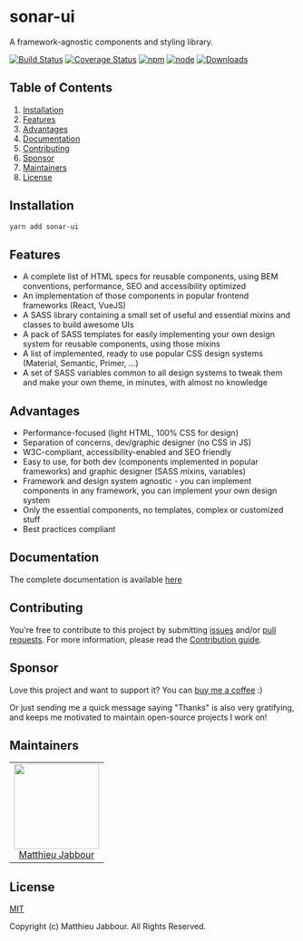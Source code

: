 # sonar-ui

A framework-agnostic components and styling library.

[![Build Status](https://travis-ci.org/openizr/sonar-ui.svg?branch=master)](https://travis-ci.org/openizr/sonar-ui)
[![Coverage Status](https://coveralls.io/repos/github/openizr/sonar-ui/badge.svg)](https://coveralls.io/github/openizr/sonar-ui)
[![npm](https://img.shields.io/npm/v/sonar-ui.svg)](https://www.npmjs.com/package/sonar-ui)
[![node](https://img.shields.io/node/v/sonar-ui.svg)](https://nodejs.org)
[![Downloads](https://img.shields.io/npm/dm/sonar-ui.svg)](https://www.npmjs.com/package/sonar-ui)


## Table of Contents

1. [Installation](#Installation)
2. [Features](#Features)
3. [Advantages](#Advantages)
4. [Documentation](#Documentation)
5. [Contributing](#Contributing)
6. [Sponsor](#Sponsor)
7. [Maintainers](#Maintainers)
8. [License](#License)


## Installation

```bash
yarn add sonar-ui
```


## Features

- A complete list of HTML specs for reusable components, using BEM conventions, performance, SEO and accessibility optimized
- An implementation of those components in popular frontend frameworks (React, VueJS)
- A SASS library containing a small set of useful and essential mixins and classes to build awesome UIs
- A pack of SASS templates for easily implementing your own design system for reusable components, using those mixins
- A list of implemented, ready to use popular CSS design systems (Material, Semantic, Primer, ...)
- A set of SASS variables common to all design systems to tweak them and make your own theme, in minutes, with almost no knowledge


## Advantages
- Performance-focused (light HTML, 100% CSS for design)
- Separation of concerns, dev/graphic designer (no CSS in JS)
- W3C-compliant, accessibility-enabled and SEO friendly
- Easy to use, for both dev (components implemented in popular frameworks) and graphic designer (SASS mixins, variables)
- Framework and design system agnostic - you can implement components in any framework, you can implement your own design system
- Only the essential components, no templates, complex or customized stuff
- Best practices compliant


## Documentation

The complete documentation is available [here](https://matthieu-jabbour.gitbook.io/sonar-ui/)


## Contributing

You're free to contribute to this project by submitting [issues](https://github.com/openizr/sonar-ui/issues) and/or [pull requests](https://github.com/sonar-ui/sonar-ui/pulls). For more information, please read the [Contribution guide](https://github.com/openizr/sonar-ui/blob/master/CONTRIBUTING.md).


## Sponsor

Love this project and want to support it? You can [buy me a coffee](https://www.buymeacoffee.com/matthieujabbour) :)

Or just sending me a quick message saying "Thanks" is also very gratifying, and keeps me motivated to maintain open-source projects I work on!


## Maintainers

<table>
  <tbody>
    <tr>
      <td align="center">
        <img width="150" height="150" src="https://avatars.githubusercontent.com/u/29428247?v=4&s=150">
        </br>
        <a href="https://github.com/matthieujabbour">Matthieu Jabbour</a>
      </td>
    </tr>
  <tbody>
</table>


## License

[MIT](http://opensource.org/licenses/MIT)

Copyright (c) Matthieu Jabbour. All Rights Reserved.
